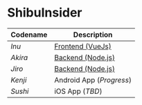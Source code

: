 # ShibuInsider

| Codename | Description |
| ----------- | ----------- |
| *Inu* | [Frontend (VueJs)](https://github.com/xanf-code/Inu) |
| *Akira* | [Backend (Node.js)](https://github.com/xanf-code/Akira) |
| *Jiro* | [Backend (Node.js)](https://github.com/xanf-code/Jiro) |
| *Kenji* | Android App (*Progress*) |
| *Sushi* | iOS App (*TBD*) |
